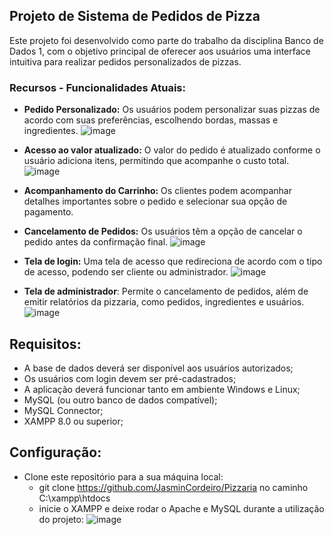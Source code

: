 ## Projeto de Sistema de Pedidos de Pizza

Este projeto foi desenvolvido como parte do trabalho da disciplina Banco de Dados 1, com o objetivo principal de oferecer aos usuários uma interface intuitiva para realizar pedidos personalizados de pizzas.

### Recursos - Funcionalidades Atuais:

- **Pedido Personalizado:** Os usuários podem personalizar suas pizzas de acordo com suas preferências, escolhendo bordas, massas e ingredientes.
  ![image](https://github.com/JasminCordeiro/Pizzaria/assets/79463331/1889f738-5c5f-4dad-aec5-ace3d6ca50fc)
  
- **Acesso ao valor atualizado:** O valor do pedido é atualizado conforme o usuário adiciona itens, permitindo que acompanhe o custo total.
  ![image](https://github.com/JasminCordeiro/Pizzaria/assets/79463331/3fd7244c-be13-4ace-8884-ac12616ade0f)

- **Acompanhamento do Carrinho:** Os clientes podem acompanhar detalhes importantes sobre o pedido e selecionar sua opção de pagamento.
- **Cancelamento de Pedidos:** Os usuários têm a opção de cancelar o pedido antes da confirmação final.
![image](https://github.com/JasminCordeiro/Pizzaria/assets/79463331/24074511-9913-4b51-956d-59c8fa2e6111)

- **Tela de login:**  Uma tela de acesso que redireciona de acordo com o tipo de acesso, podendo ser cliente ou administrador.
  ![image](https://github.com/JasminCordeiro/Pizzaria/assets/79463331/6408ff06-9768-4389-87e7-dd7e1f47c008)

- **Tela de administrador**: Permite o cancelamento de pedidos, além de emitir relatórios da pizzaria, como pedidos, ingredientes e usuários.
  ![image](https://github.com/JasminCordeiro/Pizzaria/assets/79463331/3584d64d-bdd5-4e12-aa94-b45d7144f062)

## Requisitos:

- A base de dados deverá ser disponível aos usuários autorizados;
-	Os usuários com login devem ser pré-cadastrados;
-	A aplicação deverá funcionar tanto em ambiente Windows e Linux;
-	MySQL (ou outro banco de dados compatível);
-	MySQL Connector;
-	XAMPP 8.0 ou superior; 

## Configuração:
- Clone este repositório para a sua máquina local:
  - git clone https://github.com/JasminCordeiro/Pizzaria no caminho C:\xampp\htdocs
  - inicie o XAMPP e deixe rodar o Apache e MySQL durante a utilização do projeto:
  ![image](https://github.com/JasminCordeiro/Pizzaria/assets/79463331/fb9bd604-27e7-4a5b-824b-768bb1d16bc4)

